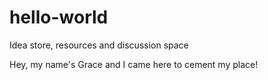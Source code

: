 # hello-world
Idea store, resources and discussion space 

Hey, my name's Grace and I came here to cement my place!
